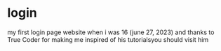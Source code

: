 # login
my first login page website when i was 16 (june 27, 2023) and thanks to True Coder for making me inspired of his tutorialsyou should visit him 
